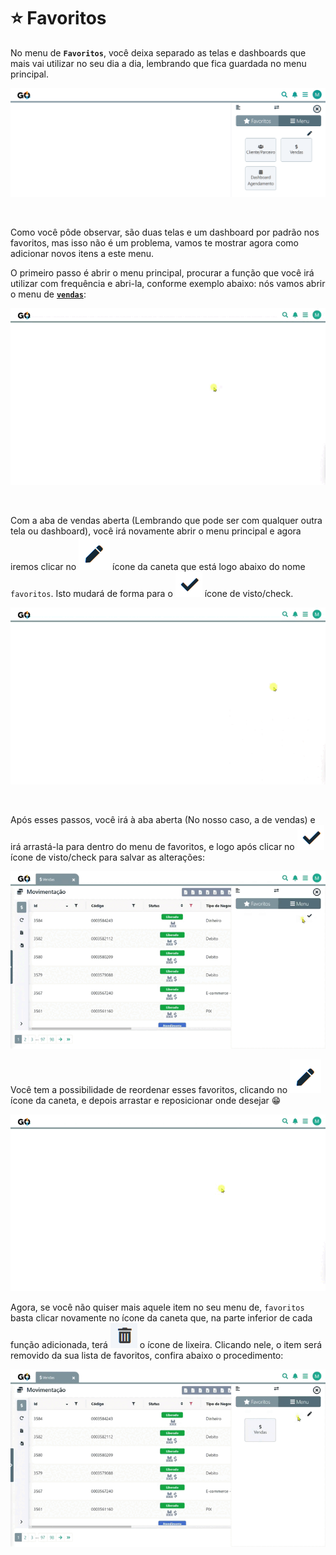 # ⭐ Favoritos

No menu de **`Favoritos`**, você deixa separado as telas e dashboards que mais vai utilizar no seu dia a dia, lembrando que fica guardada no menu principal.

![](/erp-v2/assets/menu_favoritos.png)

<br>

Como você pôde observar, são duas telas e um dashboard por padrão nos favoritos, mas isso não é um problema, vamos te mostrar agora como adicionar novos itens a este menu.

O primeiro passo é abrir o menu principal, procurar a função que você irá utilizar com frequência e abri-la, conforme exemplo abaixo: nós vamos abrir o menu de **[`vendas`](/erp-v2/funcionalidades/vendas.md)**:

![](/erp-v2/assets/menu_favoritos_abrir_item.gif)

<br>

Com a aba de vendas aberta (Lembrando que pode ser com qualquer outra tela ou dashboard), você irá novamente abrir o menu principal e agora iremos clicar no <img src="/erp-v2/assets/icone_caneta_favoritos.png" alt="" data-size="line"> ícone da caneta que está logo abaixo do nome `favoritos`. Isto mudará de forma para o <img src="/erp-v2/assets/icone_visto_favoritos.png" alt="" data-size="line"> ícone de visto/check. 

![](/erp-v2/assets/menu_favoritos_editar.gif)

<br>

Após esses passos, você irá à aba aberta (No nosso caso, a de vendas) e irá arrastá-la para dentro do menu de favoritos, e logo após clicar no <img src="/erp-v2/assets/icone_visto_favoritos.png" alt="" data-size="line"> ícone de visto/check para salvar as alterações:

![](/erp-v2/assets/menu_favoritos_salvar.gif)

Você tem a possibilidade de reordenar esses favoritos, clicando no <img src="/erp-v2/assets/icone_caneta_favoritos.png" alt="" data-size="line"> ícone da caneta, e depois arrastar e reposicionar onde desejar 😁

![](/erp-v2/assets/menu_favoritos_reordenar.gif)

Agora, se você não quiser mais aquele item no seu menu de, `favoritos` basta clicar novamente no ícone da caneta que, na parte inferior de cada função adicionada, terá <img src="/erp-v2/assets/icone_lixeira_favoritos.png" alt="" data-size="line"> o ícone de lixeira. Clicando nele, o item será removido da sua lista de favoritos, confira abaixo o procedimento:

![](/erp-v2/assets/menu_favoritos_excluir.gif)